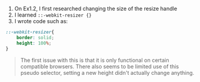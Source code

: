 1. On Ex1.2, I first researched changing the size of the resize handle
2. I learned `::-webkit-resizer {}`
3. I wrote code such as: 
```css
::-webkit-resizer{
    border: solid;
    height: 100%;
}
```

> The first issue with this is that it is only functional on certain compatible browsers.
> There also seems to be limited use of this pseudo selector, setting a new height didn't actually change anything.
